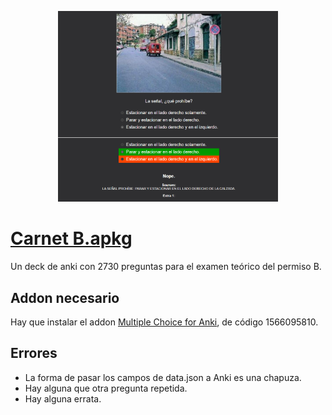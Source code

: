
<div align="center">
  <p float="left">
    <img src="preview6.png" width="70%" height="70%">
  </p>
</div>

# </center>[Carnet B.apkg](https://github.com/donmerendolo/anki-carnet-B/raw/master/Carnet%20B.apkg)</center>
Un deck de anki con 2730 preguntas para el examen teórico del permiso B.

## Addon necesario
Hay que instalar el addon [Multiple Choice for Anki](https://ankiweb.net/shared/info/1566095810), de código 1566095810.

## Errores
 - La forma de pasar los campos de data.json a Anki es una chapuza.
 - Hay alguna que otra pregunta repetida.
 - Hay alguna errata.
 
